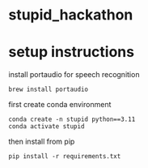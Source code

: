 # stupid_hackathon

# setup instructions

install portaudio for speech recognition
```
brew install portaudio
```

first create conda environment
```
conda create -n stupid python==3.11
conda activate stupid
```

then install from pip

```
pip install -r requirements.txt
```
